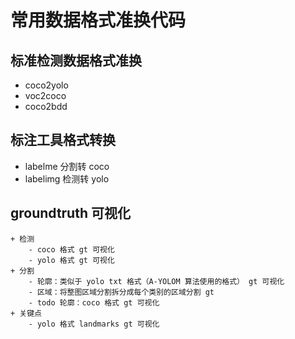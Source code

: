 # 常用数据格式准换代码

## 标准检测数据格式准换
 - coco2yolo
 - voc2coco
 - coco2bdd

## 标注工具格式转换
 - labelme 分割转 coco
 - labelimg 检测转 yolo

## groundtruth 可视化
    + 检测
        - coco 格式 gt 可视化
        - yolo 格式 gt 可视化 
    + 分割
        - 轮廓：类似于 yolo txt 格式（A-YOLOM 算法使用的格式） gt 可视化
        - 区域：将整图区域分割拆分成每个类别的区域分割 gt
        - todo 轮廓：coco 格式 gt 可视化
    + 关键点
        - yolo 格式 landmarks gt 可视化
